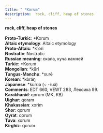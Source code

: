 ```yaml
---
title: " *Korum"
description:  rock, cliff, heap of stones
---
```

<strong> rock, cliff, heap of stones</strong><br><br>
<strong>Proto-Turkic</strong>:  *Korum<br>
<strong>Altaic etymology</strong>:  Altaic etymology<br>
<strong> Proto-Altaic</strong>:  *k`ori<br>
<strong>Nostratic</strong>:  Nostratic<br>
<strong>Russian meaning</strong>:  скала, куча камней<br>
<strong>Turkic</strong>:  *Korum<br>
<strong>Mongolian</strong>:  *küri<br>
<strong>Tungus-Manchu</strong>:  *xurē<br>
<strong>Korean</strong>:  *kòráŋ<br>
<strong>Japanese</strong>:  *kùrùa (~ -ruâ)<br>
<strong>Comments</strong>:  EDT 660, VEWT 283, Лексика 99.<br>
<strong>Karakhanid</strong>:  qorum (MK, KB)<br>
<strong>Uighur</strong>:  qoram<br>
<strong>Khakassian</strong>:  xorɨm<br>
<strong>Shor</strong>:  qorum<br>
<strong>Oyrat</strong>:  qorum<br>
<strong>Tuva</strong>:  xorum<br>
<strong>Kirghiz</strong>:  qorum<br>


